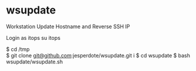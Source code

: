 # wsupdate
Workstation Update Hostname and Reverse SSH IP

Login as itops
su itops

$ cd /tmp  
$ git clone git@github.com:jesperdote/wsupdate.git  i
$ cd wsupdate
$ bash wsupdate/wsupdate.sh <NEW HOSTNAME> <REVERSE SSH IP>  
